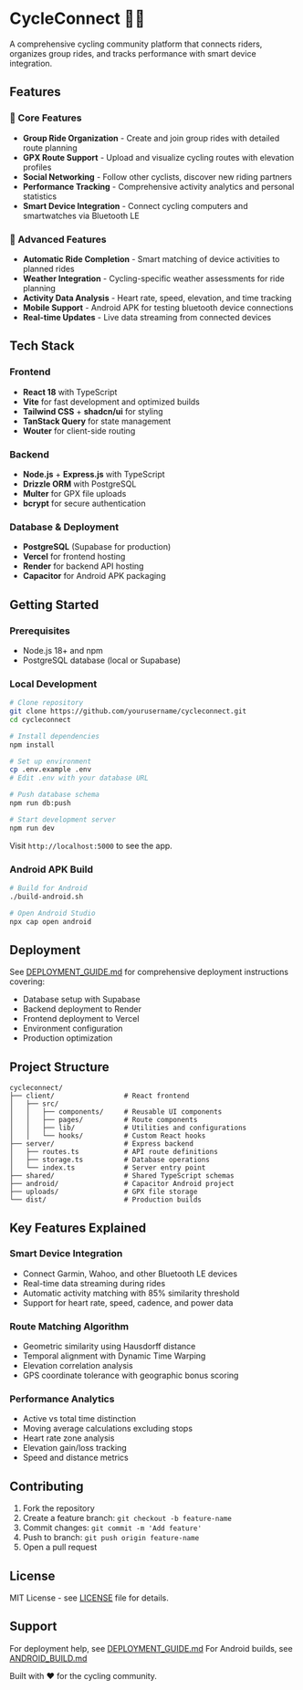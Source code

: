 # CycleConnect 🚴‍♂️

A comprehensive cycling community platform that connects riders, organizes group rides, and tracks performance with smart device integration.

## Features

### 🌟 Core Features
- **Group Ride Organization** - Create and join group rides with detailed route planning
- **GPX Route Support** - Upload and visualize cycling routes with elevation profiles
- **Social Networking** - Follow other cyclists, discover new riding partners
- **Performance Tracking** - Comprehensive activity analytics and personal statistics
- **Smart Device Integration** - Connect cycling computers and smartwatches via Bluetooth LE

### 📱 Advanced Features
- **Automatic Ride Completion** - Smart matching of device activities to planned rides
- **Weather Integration** - Cycling-specific weather assessments for ride planning
- **Activity Data Analysis** - Heart rate, speed, elevation, and time tracking
- **Mobile Support** - Android APK for testing bluetooth device connections
- **Real-time Updates** - Live data streaming from connected devices

## Tech Stack

### Frontend
- **React 18** with TypeScript
- **Vite** for fast development and optimized builds
- **Tailwind CSS** + **shadcn/ui** for styling
- **TanStack Query** for state management
- **Wouter** for client-side routing

### Backend
- **Node.js** + **Express.js** with TypeScript
- **Drizzle ORM** with PostgreSQL
- **Multer** for GPX file uploads
- **bcrypt** for secure authentication

### Database & Deployment
- **PostgreSQL** (Supabase for production)
- **Vercel** for frontend hosting
- **Render** for backend API hosting
- **Capacitor** for Android APK packaging

## Getting Started

### Prerequisites
- Node.js 18+ and npm
- PostgreSQL database (local or Supabase)

### Local Development
```bash
# Clone repository
git clone https://github.com/yourusername/cycleconnect.git
cd cycleconnect

# Install dependencies
npm install

# Set up environment
cp .env.example .env
# Edit .env with your database URL

# Push database schema
npm run db:push

# Start development server
npm run dev
```

Visit `http://localhost:5000` to see the app.

### Android APK Build
```bash
# Build for Android
./build-android.sh

# Open Android Studio
npx cap open android
```

## Deployment

See [DEPLOYMENT_GUIDE.md](./DEPLOYMENT_GUIDE.md) for comprehensive deployment instructions covering:
- Database setup with Supabase
- Backend deployment to Render
- Frontend deployment to Vercel
- Environment configuration
- Production optimization

## Project Structure

```
cycleconnect/
├── client/                 # React frontend
│   ├── src/
│   │   ├── components/     # Reusable UI components
│   │   ├── pages/          # Route components
│   │   ├── lib/            # Utilities and configurations
│   │   └── hooks/          # Custom React hooks
├── server/                 # Express backend
│   ├── routes.ts           # API route definitions
│   ├── storage.ts          # Database operations
│   └── index.ts            # Server entry point
├── shared/                 # Shared TypeScript schemas
├── android/                # Capacitor Android project
├── uploads/                # GPX file storage
└── dist/                   # Production builds
```

## Key Features Explained

### Smart Device Integration
- Connect Garmin, Wahoo, and other Bluetooth LE devices
- Real-time data streaming during rides
- Automatic activity matching with 85% similarity threshold
- Support for heart rate, speed, cadence, and power data

### Route Matching Algorithm
- Geometric similarity using Hausdorff distance
- Temporal alignment with Dynamic Time Warping
- Elevation correlation analysis
- GPS coordinate tolerance with geographic bonus scoring

### Performance Analytics
- Active vs total time distinction
- Moving average calculations excluding stops
- Heart rate zone analysis
- Elevation gain/loss tracking
- Speed and distance metrics

## Contributing

1. Fork the repository
2. Create a feature branch: `git checkout -b feature-name`
3. Commit changes: `git commit -m 'Add feature'`
4. Push to branch: `git push origin feature-name`
5. Open a pull request

## License

MIT License - see [LICENSE](LICENSE) file for details.

## Support

For deployment help, see [DEPLOYMENT_GUIDE.md](./DEPLOYMENT_GUIDE.md)
For Android builds, see [ANDROID_BUILD.md](./ANDROID_BUILD.md)

Built with ❤️ for the cycling community.